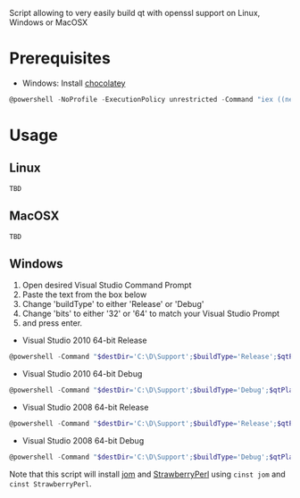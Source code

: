 Script allowing to very easily build qt with openssl support on Linux, Windows or MacOSX

Prerequisites
=============

* Windows: Install [chocolatey](http://chocolatey.org/)

```PowerShell
@powershell -NoProfile -ExecutionPolicy unrestricted -Command "iex ((new-object net.webclient).DownloadString('https://chocolatey.org/install.ps1'))" && SET PATH=%PATH%;%systemdrive%\chocolatey\bin
```

Usage
=====

Linux
-----

```
TBD
```

MacOSX
------

```
TBD
```

Windows
-------

1. Open desired Visual Studio Command Prompt
2. Paste the text from the box below
3. Change 'buildType' to either 'Release' or 'Debug'
4. Change 'bits' to either '32' or '64' to match your Visual Studio Prompt
5. and press enter.

* Visual Studio 2010 64-bit Release

```PowerShell
@powershell -Command "$destDir='C:\D\Support';$buildType='Release';$qtPlatform='win32-msvc2010';$bits='64';iex ((new-object net.webclient).DownloadString('https://raw2.github.com/jcfr/qt-easy-build/master/windows_build_qt.ps1'))"
```

* Visual Studio 2010 64-bit Debug

```PowerShell
@powershell -Command "$destDir='C:\D\Support';$buildType='Debug';$qtPlatform='win32-msvc2010';$bits='64';iex ((new-object net.webclient).DownloadString('https://raw2.github.com/jcfr/qt-easy-build/master/windows_build_qt.ps1'))"
```

* Visual Studio 2008 64-bit Release

```PowerShell
@powershell -Command "$destDir='C:\D\Support';$buildType='Release';$qtPlatform='win32-msvc2008';$bits='64';iex ((new-object net.webclient).DownloadString('https://raw2.github.com/jcfr/qt-easy-build/master/windows_build_qt.ps1'))"
```

* Visual Studio 2008 64-bit Debug

```PowerShell
@powershell -Command "$destDir='C:\D\Support';$buildType='Debug';$qtPlatform='win32-msvc2008';$bits='64';iex ((new-object net.webclient).DownloadString('https://raw2.github.com/jcfr/qt-easy-build/master/windows_build_qt.ps1'))"
```

Note that this script will install [jom](http://qt-project.org/wiki/jom) and [StrawberryPerl](http://strawberryperl.com/) using `cinst jom` and `cinst StrawberryPerl`.
